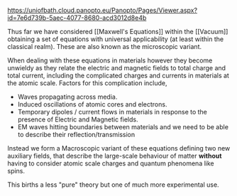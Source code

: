 https://uniofbath.cloud.panopto.eu/Panopto/Pages/Viewer.aspx?id=7e6d739b-5aec-4077-8680-acd3012d8e4b

Thus far we have considered [[Maxwell's Equations]] within the [[Vacuum]] obtaining a set of equations with universal applicability (at least within the classical realm). These are also known as the microscopic variant.

When dealing with these equations in materials however they become unwieldy as they relate the electric and magnetic fields to total charge and total current, including the complicated charges and currents in materials at the atomic scale. Factors for this complication include,

- Waves propagating across media.
- Induced oscillations of atomic cores and electrons.
- Temporary dipoles / current flows in materials in response to the presence of Electric and Magnetic fields.    
- EM waves hitting boundaries between materials and we need to be able to describe their reflection/transmission
    
Instead we form a Macroscopic variant of these equations defining two new auxiliary fields, that describe the large-scale behaviour of matter **without** having to consider atomic scale charges and quantum phenomena like spins.

This births a less "pure" theory but one of much more experimental use. 
